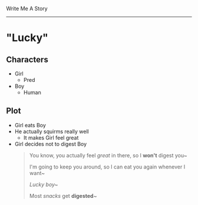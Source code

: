 Write Me A Story
****************
"Lucky"
=======

Characters
----------
- Girl
	- Pred
- Boy
	- Human

Plot
----
- Girl eats Boy
- He actually squirms really well
	- It makes Girl feel great
- Girl decides not to digest Boy
	> You know,
	> you actually feel _great_ in there,
	> so I __won't__ digest you~
	>
	> I'm going to keep you around,
	> so I can eat you again whenever I want~
	>
	> _Lucky boy~_
	>
	> Most _snacks_ get __digested__~